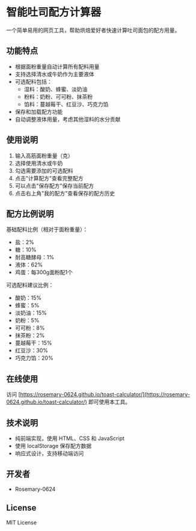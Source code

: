 # 智能吐司配方计算器

一个简单易用的网页工具，帮助烘焙爱好者快速计算吐司面包的配方用量。

## 功能特点

- 根据面粉重量自动计算所有配料用量
- 支持选择清水或牛奶作为主要液体
- 可选配料包括：
  - 湿料：酸奶、蜂蜜、淡奶油
  - 粉料：奶粉、可可粉、抹茶粉
  - 馅料：蔓越莓干、红豆沙、巧克力馅
- 保存和加载配方功能
- 自动调整液体用量，考虑其他湿料的水分贡献

## 使用说明

1. 输入高筋面粉重量（克）
2. 选择使用清水或牛奶
3. 勾选需要添加的可选配料
4. 点击"计算配方"查看完整配方
5. 可以点击"保存配方"保存当前配方
6. 点击右上角"我的配方"查看保存的配方历史

## 配方比例说明

基础配料比例（相对于面粉重量）：
- 盐：2%
- 糖：10%
- 耐高糖酵母：1%
- 液体：62%
- 鸡蛋：每300g面粉配1个

可选配料建议比例：
- 酸奶：15%
- 蜂蜜：5%
- 淡奶油：15%
- 奶粉：5%
- 可可粉：8%
- 抹茶粉：2%
- 蔓越莓干：15%
- 红豆沙：30%
- 巧克力馅：20%

## 在线使用

访问 [https://rosemary-0624.github.io/toast-calculator/](https://rosemary-0624.github.io/toast-calculator/) 即可使用本工具。

## 技术说明

- 纯前端实现，使用 HTML、CSS 和 JavaScript
- 使用 localStorage 保存配方数据
- 响应式设计，支持移动端访问

## 开发者

- Rosemary-0624

## License

MIT License
